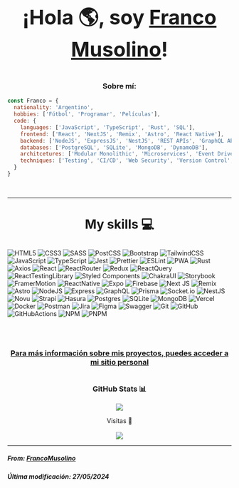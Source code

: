 # <p align="center" style="font-size: 45;">¡Hola 🌎, soy <a href="https://github.com/FrancoMusolino">Franco Musolino</a>! </p>

<h3 align="center">Sobre mí:</h3>

``` javascript
const Franco = {
  nationality: 'Argentino',
  hobbies: ['Fútbol', 'Programar', 'Películas'],
  code: {
    languages: ['JavaScript', 'TypeScript', 'Rust', 'SQL'],
    frontend: ['React', 'NextJS', 'Remix', 'Astro', 'React Native'],
    backend: ['NodeJS', 'ExpressJS', 'NestJS', 'REST APIs', 'GraphQL APIs'],
    databases: ['PostgreSQL', 'SQLite', 'MongoDB', 'DynamoDB'],
    architcetures: ['Modular Monolithic', 'Microservices', 'Event Driven', 'Serverless'],
    techniques: ['Testing', 'CI/CD', 'Web Security', 'Version Control', 'Mobile Apps (Cross-Platform)', 'PWA', 'Design Systems']
  }
}

```
</br>

<hr>

# <p align="center">My skills 💻</p>
![HTML5](https://img.shields.io/badge/html5-%23E34F26.svg?style=for-the-badge&logo=html5&logoColor=white)
![CSS3](https://img.shields.io/badge/css3-%231572B6.svg?style=for-the-badge&logo=css3&logoColor=white)
![SASS](https://img.shields.io/badge/SASS-hotpink.svg?style=for-the-badge&logo=SASS&logoColor=white)
![PostCSS](https://img.shields.io/badge/postcss-%235b4e3b.svg?style=for-the-badge&logo=postcss&logoColor=dd3a0a)
![Bootstrap](https://img.shields.io/badge/bootstrap-%23563D7C.svg?style=for-the-badge&logo=bootstrap&logoColor=white)
![TailwindCSS](https://img.shields.io/badge/tailwindcss-%2338B2AC.svg?style=for-the-badge&logo=tailwind-css&logoColor=white)
![JavaScript](https://img.shields.io/badge/javascript-%23323330.svg?style=for-the-badge&logo=javascript&logoColor=%23F7DF1E)
![TypeScript](https://img.shields.io/badge/typescript-%23007ACC.svg?style=for-the-badge&logo=typescript&logoColor=white)
![Jest](https://img.shields.io/badge/jest-%23272729.svg?style=for-the-badge&logo=jest&logoColor=9a435c)
![Prettier](https://img.shields.io/badge/prettier-%231a2b34.svg?style=for-the-badge&logo=prettier&logoColor=ea5e5e)
![ESLint](https://img.shields.io/badge/eslint-%234b32c3.svg?style=for-the-badge&logo=eslint&logoColor=white)
![PWA](https://img.shields.io/badge/pwa-%235a06c9.svg?style=for-the-badge&logo=pwa&logoColor=white)
![Rust](https://img.shields.io/badge/rust-%23F74B00.svg?style=for-the-badge&logo=rust&logoColor=white)
![Axios](https://img.shields.io/badge/axios-%239D80EF.svg?style=for-the-badge&logo=axios&logoColor=white)
![React](https://img.shields.io/badge/react-%2320232a.svg?style=for-the-badge&logo=react&logoColor=%2361DAFB)
![ReactRouter](https://img.shields.io/badge/react_router-%23f44250.svg?style=for-the-badge&logo=reactrouter&logoColor=white)
![Redux](https://img.shields.io/badge/redux-%237849BD.svg?style=for-the-badge&logo=redux&logoColor=white)
![ReactQuery](https://img.shields.io/badge/react_query-%23002C4B.svg?style=for-the-badge&logo=reactquery&logoColor=FF4154)
![ReactTestingLibrary](https://img.shields.io/badge/react_testing_library-%23242526.svg?style=for-the-badge&logo=testinglibrary&logoColor=9E0707)
![Styled Components](https://img.shields.io/badge/styled--components-DB7093?style=for-the-badge&logo=styled-components&logoColor=white)
![ChakraUI](https://img.shields.io/badge/chakra-%234FD1C5.svg?style=for-the-badge&logo=chakraui&logoColor=white)
![Storybook](https://img.shields.io/badge/storybook-%23ff4785.svg?style=for-the-badge&logo=storybook&logoColor=white)
![FramerMotion](https://img.shields.io/badge/framer_motion-%231A1A1A.svg?style=for-the-badge&logo=framer&logoColor=E731BE)
![ReactNative](https://img.shields.io/badge/react_native-%2320232A.svg?style=for-the-badge&logo=react&logoColor=61DAFB)
![Expo](https://img.shields.io/badge/expo-%23151718.svg?style=for-the-badge&logo=expo&logoColor=ECEDEE)
![Firebase](https://img.shields.io/badge/firebase-%23039BE5.svg?style=for-the-badge&logo=firebase)
![Next JS](https://img.shields.io/badge/Next-black?style=for-the-badge&logo=next.js&logoColor=white) 
![Remix](https://img.shields.io/badge/remix-%23121212.svg?style=for-the-badge&logo=remix&logoColor=white) 
![Astro](https://img.shields.io/badge/astro-%230d0f14.svg?style=for-the-badge&logo=astro&logoColor=ffffff) 
![NodeJS](https://img.shields.io/badge/node.js-6DA55F?style=for-the-badge&logo=node.js&logoColor=white)
![Express](https://img.shields.io/badge/express-%23353535.svg?style=for-the-badge&logo=express&logoColor=white)
![GraphQL](https://img.shields.io/badge/graphql-%231b1b1b.svg?style=for-the-badge&logo=graphql&logoColor=f6009c)
![Prisma](https://img.shields.io/badge/prisma-%234c51bf.svg?style=for-the-badge&logo=prisma&logoColor=FDFDFD)
![Socket.io](https://img.shields.io/badge/socket.io-%23242526.svg?style=for-the-badge&logo=socket.io&logoColor=25C2A0)
![NestJS](https://img.shields.io/badge/nestjs-%23E0234E.svg?style=for-the-badge&logo=nestjs&logoColor=white) 
![Novu](https://img.shields.io/badge/novu-%23010101.svg?style=for-the-badge&logo=novu&logoColor=C80079) 
![Strapi](https://img.shields.io/badge/strapi-%23121180.svg?style=for-the-badge&logo=strapi&logoColor=4945ff) 
![Hasura](https://img.shields.io/badge/hasura-%232DB57C.svg?style=for-the-badge&logo=hasura&logoColor=white) 
![Postgres](https://img.shields.io/badge/postgres-%23316192.svg?style=for-the-badge&logo=postgresql&logoColor=white)
![SQLite](https://img.shields.io/badge/sqlite-%230482c6.svg?style=for-the-badge&logo=sqlite&logoColor=white)
![MongoDB](https://img.shields.io/badge/MongoDB-%234ea94b.svg?style=for-the-badge&logo=mongodb&logoColor=white)
![Vercel](https://img.shields.io/badge/vercel-%23000000.svg?style=for-the-badge&logo=vercel&logoColor=white)
![Docker](https://img.shields.io/badge/docker-%230db7ed.svg?style=for-the-badge&logo=docker&logoColor=white)
![Postman](https://img.shields.io/badge/Postman-FF6C37?style=for-the-badge&logo=postman&logoColor=white)
![Jira](https://img.shields.io/badge/jira-%232684FF.svg?style=for-the-badge&logo=jira&logoColor=white)
![Figma](https://img.shields.io/badge/figma-%235551ff.svg?style=for-the-badge&logo=figma&logoColor=FDFDFD)
![Swagger](https://img.shields.io/badge/-Swagger-%23Clojure?style=for-the-badge&logo=swagger&logoColor=white)
![Git](https://img.shields.io/badge/git-%23F54D27.svg?style=for-the-badge&logo=git&logoColor=white) 
![GitHub](https://img.shields.io/badge/github-%23010409.svg?style=for-the-badge&logo=github&logoColor=white) 
![GitHubActions](https://img.shields.io/badge/github_actions-%23010409.svg?style=for-the-badge&logo=githubactions&logoColor=2088FF) 
![NPM](https://img.shields.io/badge/NPM-%23C80000.svg?style=for-the-badge&logo=npm&logoColor=white) 
![PNPM](https://img.shields.io/badge/pnpm-%234E4E4E.svg?style=for-the-badge&logo=pnpm&logoColor=F9AD00) 

</br>

# <h3 align="center"><a href="https://portfolio-francomusolinos-projects.vercel.app/" target="_BLANK">Para más información sobre mis proyectos, puedes acceder a mi sitio personal</a></h3>

# <h3 align="center">GitHub Stats 📊</h3>

<p align="center"><img src="https://github-readme-stats.vercel.app/api?username=FrancoMusolino&show_icons=true&theme=synthwave"></p>

<p align="center">Visitas 👀 </br></br>
<img src="https://profile-counter.glitch.me/%7BFrancoMusolino%7D/count.svg">
</p>

<hr>

<h5 align="left">From: <a href="https://github.com/FrancoMusolino">FrancoMusolino</a></h5>
<h5 align="left">Última modificación: 27/05/2024</h5>




<!--
**FrancoMusolino/FrancoMusolino** is a ✨ _special_ ✨ repository because its `README.md` (this file) appears on your GitHub profile.

Here are some ideas to get you started:

- 🔭 I’m currently working on ...
- 🌱 I’m currently learning ...
- 👯 I’m looking to collaborate on ...
- 🤔 I’m looking for help with ...
- 💬 Ask me about ...
- 📫 How to reach me: ...
- 😄 Pronouns: ...
- ⚡ Fun fact: ...
-->


